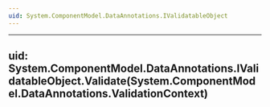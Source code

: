 ```yaml
---
uid: System.ComponentModel.DataAnnotations.IValidatableObject
---
```


---
uid: System.ComponentModel.DataAnnotations.IValidatableObject.Validate(System.ComponentModel.DataAnnotations.ValidationContext)
---
